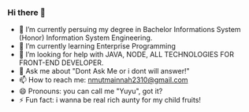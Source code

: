 ### Hi there 👋

<!--
**yuyuhere/yuyuhere** is a ✨ _special_ ✨ repository because its `README.md` (this file) appears on your GitHub profile. 
Here are some ideas to get you started:-->

- 🔭 I’m currently persuing my degree in Bachelor Informations System (Honor) Information System Engineering.
- 🌱 I’m currently learning Enterprise Programming
- 🤔 I’m looking for help with JAVA, NODE, ALL TECHNOLOGIES FOR FRONT-END DEVELOPER.
- 💬 Ask me about "Dont Ask Me or i dont will answer!"
- 📫 How to reach me: nmutmainnah2310@gmail.com
- 😄 Pronouns: you can call me "Yuyu", got it?
- ⚡ Fun fact: i wanna be real rich aunty for my child fruits!
